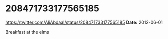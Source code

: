 # 208471733177565185
https://twitter.com/AliAbdaal/status/208471733177565185
**Date:** 2012-06-01

Breakfast at the elms
